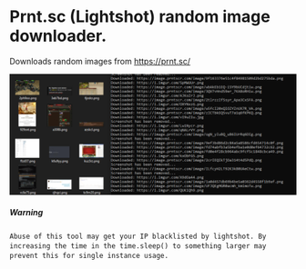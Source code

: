 # Prnt.sc (Lightshot) random image downloader.

Downloads random images from https://prnt.sc/ 

![](https://raw.githubusercontent.com/ZippyDoodah123/PrntScDownloader/main/images/image.png)

##### Warning
``Abuse of this tool may get your IP blacklisted by lightshot. By increasing the time in the time.sleep() to something larger may prevent this for single instance usage.``
